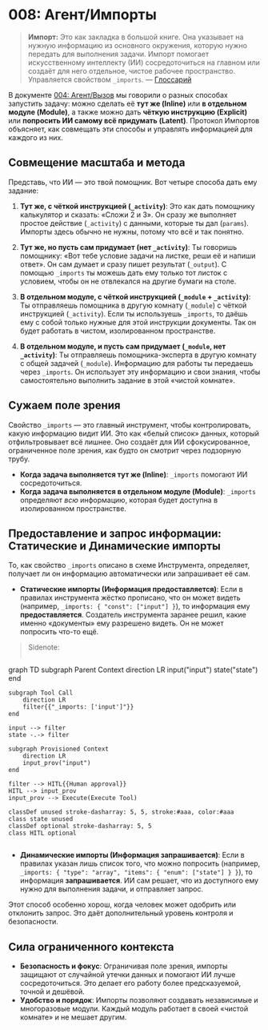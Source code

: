 # 008: Агент/Импорты

> **Импорт:** Это как закладка в большой книге. Она указывает на нужную информацию из основного окружения, которую нужно передать для выполнения задачи. Импорт помогает искусственному интеллекту (ИИ) сосредоточиться на главном или создаёт для него отдельное, чистое рабочее пространство. Управляется свойством `_imports`. — [Глоссарий](./000_glossary.md)

В документе [004: Агент/Вызов](./004_agent_call.md) мы говорили о разных способах запустить задачу: можно сделать её **тут же (Inline)** или **в отдельном модуле (Module)**, а также можно дать **чёткую инструкцию (Explicit)** или **попросить ИИ самому всё придумать (Latent)**. Протокол Импортов объясняет, как совмещать эти способы и управлять информацией для каждого из них.

## Совмещение масштаба и метода

Представь, что ИИ — это твой помощник. Вот четыре способа дать ему задание:

1.  **Тут же, с чёткой инструкцией (`_activity`)**: Это как дать помощнику калькулятор и сказать: «Сложи 2 и 3». Он сразу же выполняет простое действие (`_activity`) с данными, которые ты дал (`params`). Импорты здесь обычно не нужны, потому что всё и так понятно.

2.  **Тут же, но пусть сам придумает (нет `_activity`)**: Ты говоришь помощнику: «Вот тебе условие задачи на листке, реши её и напиши ответ». Он сам думает и сразу пишет результат (`_output`). С помощью `_imports` ты можешь дать ему только тот листок с условием, чтобы он не отвлекался на другие бумаги на столе.

3.  **В отдельном модуле, с чёткой инструкцией (`_module` + `_activity`)**: Ты отправляешь помощника в другую комнату (`_module`) с чёткой инструкцией (`_activity`). Если ты используешь `_imports`, то даёшь ему с собой только нужные для этой инструкции документы. Так он будет работать в чистом, изолированном пространстве.

4.  **В отдельном модуле, и пусть сам придумает (`_module`, нет `_activity`)**: Ты отправляешь помощника-эксперта в другую комнату с общей задачей (`_module`). Информацию для работы ты передаешь через `_imports`. Он использует эту информацию и свои знания, чтобы самостоятельно выполнить задание в этой «чистой комнате».

## Сужаем поле зрения

Свойство `_imports` — это главный инструмент, чтобы контролировать, какую информацию видит ИИ. Это как «белый список» данных, который отфильтровывает всё лишнее. Оно создаёт для ИИ сфокусированное, ограниченное поле зрения, как будто он смотрит через подзорную трубу.

- **Когда задача выполняется тут же (Inline)**: `_imports` помогают ИИ сосредоточиться.
- **Когда задача выполняется в отдельном модуле (Module)**: `_imports` определяют *всю* информацию, которая будет доступна в изолированном пространстве.

## Предоставление и запрос информации: Статические и Динамические импорты

То, как свойство `_imports` описано в схеме Инструмента, определяет, получает ли он информацию автоматически или запрашивает её сам.

- **Статические импорты (Информация предоставляется)**: Если в правилах инструмента жёстко прописано, что он может видеть (например, `_imports: { "const": ["input"] }`), то информация ему **предоставляется**. Создатель инструмента заранее решил, какие именно «документы» ему разрешено видеть. Он не может попросить что-то ещё.

> Sidenote:
> 
> ```mermaid
graph TD
    subgraph Parent Context
        direction LR
        input("input")
        state("state")
    end

    subgraph Tool Call
        direction LR
        filter{{"_imports: ['input']"}}
    end

    input --> filter
    state -.-> filter

    subgraph Provisioned Context
        direction LR
        input_prov("input")
    end

    filter --> HITL{{Human approval}}
    HITL --> input_prov
    input_prov --> Execute(Execute Tool)

    classDef unused stroke-dasharray: 5, 5, stroke:#aaa, color:#aaa
    class state unused
    classDef optional stroke-dasharray: 5, 5
    class HITL optional
> ```

- **Динамические импорты (Информация запрашивается)**: Если в правилах указан лишь список того, что можно попросить (например, `_imports: { "type": "array", "items": { "enum": ["state"] } }`), то информация **запрашивается**. ИИ сам решает, что из доступного ему нужно для выполнения задачи, и отправляет запрос.

Этот способ особенно хорош, когда человек может одобрить или отклонить запрос. Это даёт дополнительный уровень контроля и безопасности.

## Сила ограниченного контекста

- **Безопасность и фокус**: Ограничивая поле зрения, импорты защищают от случайной утечки данных и помогают ИИ лучше сосредоточиться. Это делает его работу более предсказуемой, точной и дешёвой.
- **Удобство и порядок**: Импорты позволяют создавать независимые и многоразовые модули. Каждый модуль работает в своей «чистой комнате» и не мешает другим.